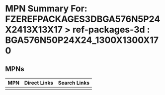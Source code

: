 



# MPN Summary For: FZEREFPACKAGES3DBGA576N5P24X2413X13X17 > ref-packages-3d : BGA576N50P24X24_1300X1300X170

## MPNs
  

|MPN|Direct Links|Search Links|
| :--- | :--- | :--- |
||||
